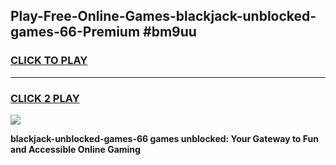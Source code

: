 
## Play-Free-Online-Games-blackjack-unblocked-games-66-Premium #bm9uu
<h3>
<a href="https://premium.freeplayer.one?title=blackjack-unblocked-games-66&ref=8M">CLICK TO PLAY</a></h3>
<hr>

<h3>
<a href="https://premium.freeplayer.one?title=blackjack-unblocked-games-66&ref=8M">CLICK 2 PLAY</a>
  
</h3>

<a href="https://premium.freeplayer.one?title=blackjack-unblocked-games-66&ref=8M"><img src="https://clearcache.store/games.png"></a>


**blackjack-unblocked-games-66 games unblocked: Your Gateway to Fun and Accessible Online Gaming**
